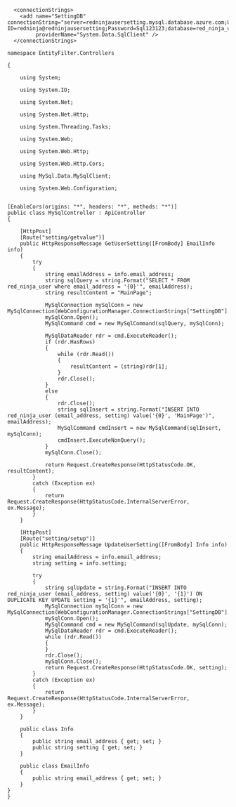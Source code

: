 ```
  <connectionStrings>
    <add name="SettingDB" connectionString="server=redninjausersetting.mysql.database.azure.com;User ID=redninja@redninjausersetting;Password=Sql123123;database=red_ninja_user;"
         providerName="System.Data.SqlClient" />
  </connectionStrings>
```



    namespace EntityFilter.Controllers
    
    {
    
        using System;
    
        using System.IO;
    
        using System.Net;
    
        using System.Net.Http;
    
        using System.Threading.Tasks;
    
        using System.Web;
    
        using System.Web.Http;
    
        using System.Web.Http.Cors;
    
        using MySql.Data.MySqlClient;
    
        using System.Web.Configuration;
    
    
    [EnableCors(origins: "*", headers: "*", methods: "*")]
    public class MySqlController : ApiController
    {
    
        [HttpPost]
        [Route("setting/getvalue")]
        public HttpResponseMessage GetUserSetting([FromBody] EmailInfo info)
        {
            try
            {
                string emailAddress = info.email_address;
                string sqlQuery = string.Format("SELECT * FROM red_ninja_user where email_address = '{0}'", emailAddress);
                string resultContent = "MainPage";
    
                MySqlConnection mySqlConn = new MySqlConnection(WebConfigurationManager.ConnectionStrings["SettingDB"].ConnectionString);
                mySqlConn.Open();
                MySqlCommand cmd = new MySqlCommand(sqlQuery, mySqlConn);
    
                MySqlDataReader rdr = cmd.ExecuteReader();
                if (rdr.HasRows)
                {
                    while (rdr.Read())
                    {
                        resultContent = (string)rdr[1];
                    }
                    rdr.Close();
                }
                else
                {
                    rdr.Close();
                    string sqlInsert = string.Format("INSERT INTO red_ninja_user (email_address, setting) value('{0}', 'MainPage')", emailAddress);
                    MySqlCommand cmdInsert = new MySqlCommand(sqlInsert, mySqlConn);
                    cmdInsert.ExecuteNonQuery();
                }
                mySqlConn.Close();
    
                return Request.CreateResponse(HttpStatusCode.OK, resultContent);
            }
            catch (Exception ex)
            {
                return Request.CreateResponse(HttpStatusCode.InternalServerError, ex.Message);
            }
        }
    
        [HttpPost]
        [Route("setting/setup")]
        public HttpResponseMessage UpdateUserSetting([FromBody] Info info)
        {
            string emailAddress = info.email_address;
            string setting = info.setting;
    
            try
            {
                string sqlUpdate = string.Format("INSERT INTO red_ninja_user (email_address, setting) value('{0}', '{1}') ON DUPLICATE KEY UPDATE setting = '{1}'", emailAddress, setting);
                MySqlConnection mySqlConn = new MySqlConnection(WebConfigurationManager.ConnectionStrings["SettingDB"].ConnectionString);
                mySqlConn.Open();
                MySqlCommand cmd = new MySqlCommand(sqlUpdate, mySqlConn);
                MySqlDataReader rdr = cmd.ExecuteReader();
                while (rdr.Read())
                {
                }
                rdr.Close();
                mySqlConn.Close();
                return Request.CreateResponse(HttpStatusCode.OK, setting);
            }
            catch (Exception ex)
            {
                return Request.CreateResponse(HttpStatusCode.InternalServerError, ex.Message);
            }
        }
    
        public class Info
        {
            public string email_address { get; set; }
            public string setting { get; set; }
        }
    
        public class EmailInfo
        {
            public string email_address { get; set; }
        }
    }
    }
